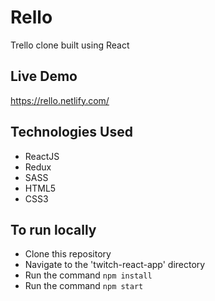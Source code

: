 # Rello

Trello clone built using React

## Live Demo

https://rello.netlify.com/

## Technologies Used

- ReactJS
- Redux
- SASS
- HTML5
- CSS3

## To run locally

- Clone this repository
- Navigate to the 'twitch-react-app' directory
- Run the command `npm install`
- Run the command `npm start`
